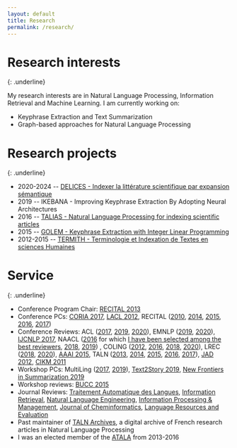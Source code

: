 ```yaml
---
layout: default
title: Research
permalink: /research/
---
```


# Research interests
{: .underline}

My research interests are in Natural Language Processing, Information Retrieval
and Machine Learning. I am currently working on:

* Keyphrase Extraction and Text Summarization
* Graph-based approaches for Natural Language Processing

# Research projects
{: .underline}

* 2020-2024 -- [DELICES - Indexer la littérature scientifique par expansion sémantique](https://anr-delices.github.io/)
* 2019 -- IKEBANA - Improving Keyphrase Extraction By Adopting Neural Architectures
* 2016 -- [TALIAS - Natural Language Processing for indexing scientific articles](https://boudinfl.github.io/talias/)
* 2015 -- [GOLEM - Keyphrase Extraction with Integer Linear Programming](http://boudinfl.github.io/golem/)
* 2012-2015 -- [TERMITH - Terminologie et Indexation de Textes en sciences Humaines](http://www.atilf.fr/ressources/termith/)

# Service
{: .underline}

* Conference Program Chair: [RECITAL 2013](http://www.taln2013.org/)
* Conference PCs: [CORIA 2017](http://www3.lsis.org/coria2017/), [LACL 2012](http://lacl.gforge.inria.fr/lacl-2012/), RECITAL ([2010](http://www.groupes.polymtl.ca/taln2010/recital.php), [2014](http://www.taln2014.org/site/), [2015](https://taln2015.greyc.fr/recital/), [2016](https://jep-taln2016.limsi.fr/), [2017](http://taln2017.cnrs.fr/recital/))
* Conference Reviews: ACL ([2017](http://acl2017.org/), [2019](http://www.acl2019.org/), [2020](http://www.acl2020.org/)), EMNLP ([2019](https://www.emnlp-ijcnlp2019.org/), [2020](https://2020.emnlp.org/)), [IJCNLP 2017](http://ijcnlp2017.org/), NAACL ([2016](http://naacl.org/naacl-hlt-2016/) for which [I have been selected among the best reviewers](http://naacl.org/naacl-hlt-2016/best_reviewers.html), [2018](http://naacl2018.org/), [2019](https://naacl2019.org/)) , COLING ([2012](http://www.coling2012-iitb.org/), [2016](http://coling2016.anlp.jp/), [2018](http://coling2018.org/), [2020](https://coling2020.org/)), LREC ([2018](http://lrec2018.lrec-conf.org/en/), [2020](https://lrec2020.lrec-conf.org/en/)), [AAAI 2015](http://www.aaai.org/Conferences/AAAI/aaai15.php), TALN ([2013](http://www.taln2013.org/), [2014](http://www.taln2014.org/), [2015](https://taln2015.greyc.fr/), [2016](https://jep-taln2016.limsi.fr/), [2017](http://taln2017.cnrs.fr/)), [JAD 2012](https://sites.google.com/site/jeatalarevuediscours2012/), [CIKM 2011](http://www.cikm2011.org)
* Workshop PCs: MultiLing ([2017](http://multiling.iit.demokritos.gr/pages/view/1616/multiling-2017), [2019](http://multiling.iit.demokritos.gr/pages/view/1644/multiling-2019)), [Text2Story 2019](http://text2story19.inesctec.pt/), [New Frontiers in Summarization 2019](https://summarization2019.github.io/)
* Workshop reviews: [BUCC 2015](https://comparable.limsi.fr/bucc2015/)
* Journal Reviews: [Traitement Automatique des Langues](http://www.atala.org/-Revue-TAL-), [Information Retrieval](http://link.springer.com/journal/10791), [Natural Language Engineering](https://www.cambridge.org/core/journals/natural-language-engineering), [Information Processing & Management](http://www.journals.elsevier.com/information-processing-and-management), [Journal of Cheminformatics](https://jcheminf.springeropen.com/), [Language Resources and Evaluation](http://link.springer.com/journal/10579)
* Past maintainer of [TALN Archives](http://www.atala.org/taln_archives/), a digital archive of French research articles in Natural Language Processing
* I was an elected member of the [ATALA](http://www.atala.org/) from 2013-2016